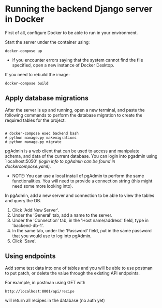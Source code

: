 # Running the backend Django server in Docker 

First of all, configure Docker to be able to run in your environment.

Start the server under the container using:

```
docker-compose up
```

- If you encounter errors saying that the system cannot find the file specified,
open a new instance of Docker Desktop.

If you need to rebuild the image:

```
docker-compose build
```

## Apply database migrations

After the server is up and running, open a new terminal, and paste the following commands to perform the database migration to create the required tables for the project.

```

# docker-compose exec backend bash
# python manage.py makemigrations
# python manage.py migrate
```

pgAdmin is a web client that can be used to access and manipulate schema, and data of the current database. You can login into pgadmin using `localhost:5050' *(login info to pgAdmin can be found in dockercompose.yaml)*.

- NOTE: You can use a local install of pgAdmin to perform the same functionalities. You will need to provide a connection string (this might need some more looking into).

In pgAdmin, add a new server and connection to be able to view the tables and query the DB.

1. Click 'Add New Server'.
2. Under the 'General' tab, add a name to the server.
3. Under the 'Connection' tab, in the 'Host name/address' field, type in 'backend-db-1'.
4. In the same tab, under the 'Password' field, put in the same password that you would use to log into pgAdmin.
5. Click 'Save'.

## Using endpoints

Add some test data into one of tables and you will be able to use postman to put patch, or delete the value through the existing API endpoints.

For example, in postman using GET with 

```
http://localhost:8001/api/recipe
```

will return all recipes in the database (no auth yet)
